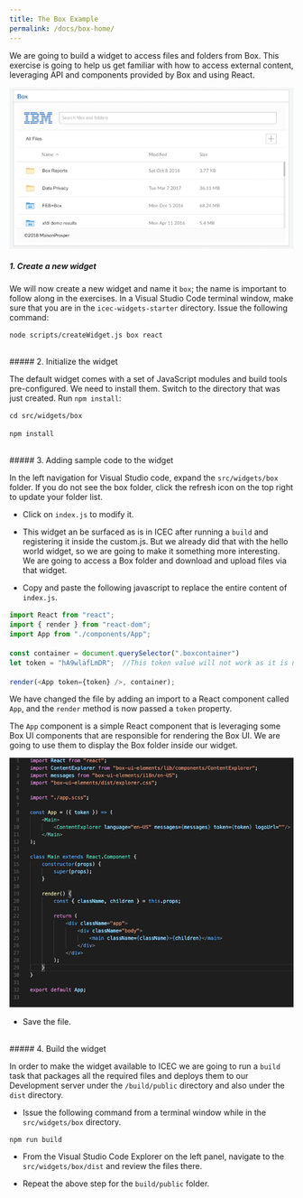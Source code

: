 ```yaml
---
title: The Box Example
permalink: /docs/box-home/
---
```


<a name="top"/>

We are going to build a widget to access files and folders from Box.  This exercise is going to help us get familiar with how to access external content, leveraging API and components provided by Box and using React.

![create widget](../images/box.png)

##### 1. Create a new widget

We will now create a new widget and name it `box`; the name is important to follow along in the exercises.  In a Visual Studio Code terminal window, make sure that you are in the `icec-widgets-starter` directory. Issue the following command:

```
node scripts/createWidget.js box react
```

<br/>
##### 2. Initialize the widget

The default widget comes with a set of JavaScript modules and build tools pre-configured.  We need to install them.  Switch to the directory that was just created. Run `npm install`:

```
cd src/widgets/box

npm install
```

<br/>
##### 3. Adding sample code to the widget

In the left navigation for Visual Studio code, expand the `src/widgets/box` folder. If you do not see the box folder, click the refresh icon on the top right to update your folder list.

- Click on `index.js` to modify it.
- This widget an be surfaced as is in ICEC after running a `build` and registering it inside the custom.js.  But we already did that with the hello world widget, so we are going to make it something more interesting. We are going to access a Box folder and download and upload files via that widget. 

- Copy and paste the following javascript to replace the entire content of `index.js`.

```javascript
import React from "react";
import { render } from "react-dom";
import App from "./components/App";

const container = document.querySelector(".boxcontainer")
let token = "hA9wlafLmDR";  //This token value will not work as it is not valid, please ask the lab facilitator for a token. 

render(<App token={token} />, container);
```

We have changed the file by adding an import to a React component called `App`, and the `render` method is now passed a `token` property.  

The `App` component is a simple React component that is leveraging some Box UI components that are responsible for rendering the Box UI.  We are going to use them to display the Box folder inside our widget.  

![create widget](../images/app.png)

- Save the file.

<br/>
##### 4. Build the widget

In order to make the widget available to ICEC we are going to run a `build` task that packages all the required files and deploys them to our Development server under the `/build/public` directory and also under the `dist` directory. 

- Issue the following command from a terminal window while in the `src/widgets/box` directory.

```
npm run build
```

- From the Visual Studio Code Explorer on the left panel, navigate to the `src/widgets/box/dist` and review the files there.  

- Repeat the above step for the `build/public` folder.



